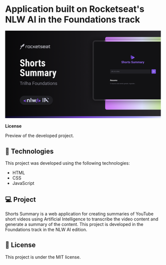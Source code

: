 # Application built on Rocketseat's NLW AI in the Foundations track

![Preview](https://github.com/rocketseat-education/nlw-ai-foundations/raw/main/.github/preview.png)

**License**

Preview of the developed project.

## 🚀 Technologies
This project was developed using the following technologies:

- HTML
- CSS
- JavaScript

## 💻 Project
Shorts Summary is a web application for creating summaries of YouTube short videos using Artificial Intelligence to transcribe the video content and generate a summary of the content. This project is developed in the Foundations track in the NLW AI edition.

## 📝 License
This project is under the MIT license.